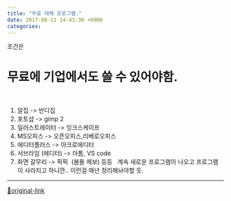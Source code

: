 ```yaml
---
title: "무료 대체 프로그램."
date: 2017-08-11 14:43:30 +0900
categories: 
---
```

  

조건은
# 무료에 기업에서도 쓸 수 있어야함.
 
 
1. 알집 -&gt; 반디집
2. 포토샵 -&gt; gimp 2
3. 일러스트레이터 -&gt; 잉크스케이프
4. MS오피스 -&gt; 오픈오피스,리베로오피스
5. 에디터플러스 -&gt; 아크로에디터
6. 서브라임 (에디터) -&gt; 아톰, VS code
7. 화면 갈무리 -&gt; 픽픽  (봄돌 제보)
등등
 
계속 새로운 프로그램이 나오고 프로그램이 사라지고 하니깐..
이런걸 매년 정리해놔야할 듯.
  






***
[🔗original-link](http://www.mins01.com/mh/tech/read/1102)